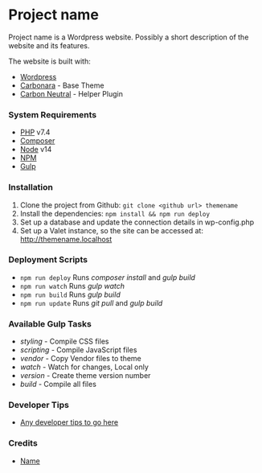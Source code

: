 # Project name

Project name is a Wordpress website. Possibly a short description of the website and its features.

The website is built with:

* [Wordpress](https://wordpress.com/) 
* [Carbonara](https://github.com/carboncreativeuk/Carbonara) - Base Theme
* [Carbon Neutral](https://github.com/carboncreativeuk/CarbonNeutral) - Helper Plugin

### System Requirements

* [PHP](https://www.php.net/) v7.4
* [Composer](https://getcomposer.org/)
* [Node](https://nodejs.org/en/) v14
* [NPM](https://www.npmjs.com/) 
* [Gulp](https://gulpjs.com/)


### Installation

1. Clone the project from Github: `git clone <github url> themename`
2. Install the dependencies: `npm install && npm run deploy`
3. Set up a database and update the connection details in wp-config.php
4. Set up a Valet instance, so the site can be accessed at: http://themename.localhost


### Deployment Scripts

* `npm run deploy` Runs _composer install_ and _gulp build_
* `npm run watch` Runs _gulp watch_
* `npm run build` Runs _gulp build_
* `npm run update` Runs _git pull_ and _gulp build_


### Available Gulp Tasks

* _styling_ - Compile CSS files
* _scripting_ - Compile JavaScript files
* _vendor_ - Copy Vendor files to theme
* _watch_ - Watch for changes, Local only
* _version_ - Create theme version number
* _build_ - Compile all files


### Developer Tips

* [Any developer tips to go here](docs/example.md)


### Credits

* [Name](https://github.com/name)
